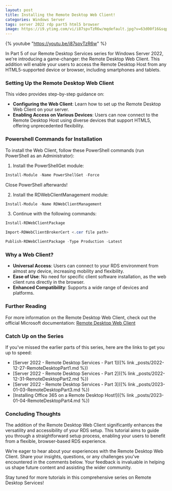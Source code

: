 ```yaml
---
layout: post
title: Installing the Remote Desktop Web Client!
categories: Windows Server
tags: server 2022 rdp part5 html5 browser
image: https://i9.ytimg.com/vi/i87spvTzR6w/mqdefault.jpg?v=63d00f16&sqp=CMS3q68G&rs=AOn4CLDxI2B1ZYztQXkyC13WLDcgPGqLiA
---
```


{% youtube "https://youtu.be/i87spvTzR6w" %}

In Part 5 of our Remote Desktop Services series for Windows Server 2022, we're introducing a game-changer: the Remote Desktop Web Client. This addition will enable your users to access the Remote Desktop Host from any HTML5-supported device or browser, including smartphones and tablets.

### Setting Up the Remote Desktop Web Client

This video provides step-by-step guidance on:

- **Configuring the Web Client**: Learn how to set up the Remote Desktop Web Client on your server.
- **Enabling Access on Various Devices**: Users can now connect to the Remote Desktop Host using diverse devices that support HTML5, offering unprecedented flexibility.

### Powershell Commands for Installation

To install the Web Client, follow these PowerShell commands (run PowerShell as an Administrator):

1) Install the PowerShellGet module:

```powershell
Install-Module -Name PowerShellGet -Force
```
Close PowerShell afterwards!

2) Install the RDWebClientManagement module:

```powershell
Install-Module -Name RDWebClientManagement
```

3) Continue with the following commands:
```powershell
Install-RDWebClientPackage
```
    
```powershell
Import-RDWebClientBrokerCert <.cer file path>
```
    
```powershell
Publish-RDWebClientPackage -Type Production -Latest
```

### Why a Web Client?

- **Universal Access**: Users can connect to your RDS environment from almost any device, increasing mobility and flexibility.
- **Ease of Use**: No need for specific client software installation, as the web client runs directly in the browser.
- **Enhanced Compatibility**: Supports a wide range of devices and platforms.

### Further Reading

For more information on the Remote Desktop Web Client, check out the official Microsoft documentation: [Remote Desktop Web Client](https://learn.microsoft.com/en-us/windows-server/remote/remote-desktop-services/clients/remote-desktop-web-client-admin)

### Catch Up on the Series

If you've missed the earlier parts of this series, here are the links to get you up to speed:

- [Server 2022 - Remote Desktop Services - Part 1]({% link _posts/2022-12-27-RemoteDesktopPart1.md %})
- [Server 2022 - Remote Desktop Services - Part 2]({% link _posts/2022-12-31-RemoteDesktopPart2.md %})
- [Server 2022 - Remote Desktop Services - Part 3]({% link _posts/2023-01-03-RemoteDesktopPart3.md %})
- [Installing Office 365 on a Remote Desktop Host!]({% link _posts/2023-01-04-RemoteDesktopPart4.md %})

### Concluding Thoughts

The addition of the Remote Desktop Web Client significantly enhances the versatility and accessibility of your RDS setup. This tutorial aims to guide you through a straightforward setup process, enabling your users to benefit from a flexible, browser-based RDS experience.

We’re eager to hear about your experiences with the Remote Desktop Web Client. Share your insights, questions, or any challenges you've encountered in the comments below. Your feedback is invaluable in helping us shape future content and assisting the wider community.

Stay tuned for more tutorials in this comprehensive series on Remote Desktop Services!

